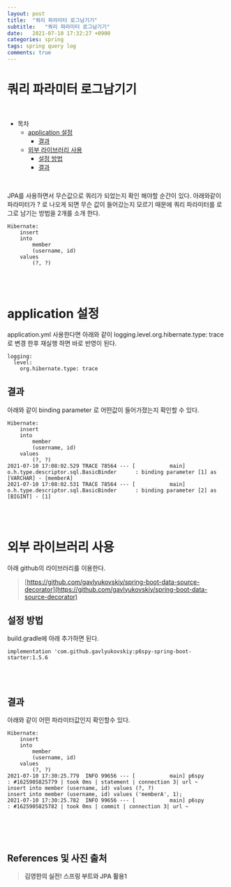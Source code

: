 ```yaml
---
layout: post
title:  "쿼리 파라미터 로그남기기"
subtitle:   "쿼리 파라미터 로그남기기"
date:   2021-07-10 17:32:27 +0900
categories: spring
tags: spring query log
comments: true
---
```


# 쿼리 파라미터 로그남기기

<br>

- 목차
	- [application 설정](#application-설정)
		- [결과](#결과)
	- [외부 라이브러리 사용](#외부-라이브러리-사용)
		- [설정 방법](#설정-방법)
		- [결과](#결과)
<br>

JPA를 사용하면서 무슨값으로 쿼리가 되었는지 확인 해야할 순간이 있다. 아래와같이 파라미터가 ? 로 나오게 되면 무슨 값이 들어갔는지 모르기 때문에 쿼리 파라미터를 로그로 남기는 방법을 2개를 소개 한다.
```
Hibernate: 
    insert 
    into
        member
        (username, id) 
    values
        (?, ?)
```
<br><br>

# application 설정

application.yml 사용한다면 아래와 같이 logging.level.org.hibernate.type: trace로 변경 한후 재실행 하면 바로 반영이 된다.
```
logging:
  level:
    org.hibernate.type: trace
```

## 결과
아래와 같이 binding parameter 로 어떤값이 들어가졌는지 확인할 수 있다.
```
Hibernate: 
    insert 
    into
        member
        (username, id) 
    values
        (?, ?)
2021-07-10 17:08:02.529 TRACE 78564 --- [           main] o.h.type.descriptor.sql.BasicBinder      : binding parameter [1] as [VARCHAR] - [memberA]
2021-07-10 17:08:02.531 TRACE 78564 --- [           main] o.h.type.descriptor.sql.BasicBinder      : binding parameter [2] as [BIGINT] - [1]
```
<br><br>

# 외부 라이브러리 사용

아래 github의 라이브러리를 이용한다.
> [https://github.com/gavlyukovskiy/spring-boot-data-source-decorator](https://github.com/gavlyukovskiy/spring-boot-data-source-decorator)

## 설정 방법

build.gradle에 아래 추가하면 된다.
```
implementation 'com.github.gavlyukovskiy:p6spy-spring-boot-starter:1.5.6
```
<br><br>

## 결과
아래와 같이 어떤 파라미터값인지 확인할수 있다.
```
Hibernate: 
    insert 
    into
        member
        (username, id) 
    values
        (?, ?)
2021-07-10 17:30:25.779  INFO 99656 --- [           main] p6spy                                    : #1625905825779 | took 0ms | statement | connection 3| url ~
insert into member (username, id) values (?, ?)
insert into member (username, id) values ('memberA', 1);
2021-07-10 17:30:25.782  INFO 99656 --- [           main] p6spy                                    : #1625905825782 | took 0ms | commit | connection 3| url ~

```

<br><br><br>
## References 및 사진 출처

> __김영한의 실전! 스프링 부트와 JPA 활용1__